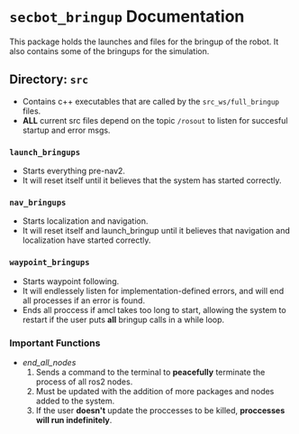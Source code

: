 # `secbot_bringup` Documentation
This package holds the launches and files for the bringup of the robot. It also contains some of the bringups for the simulation.
## Directory: `src`
- Contains c++ executables that are called by the `src_ws/full_bringup` files.
- **ALL** current src files depend on the topic `/rosout` to listen for succesful startup and error msgs.
### `launch_bringups`
- Starts everything pre-nav2.
- It will reset itself until it believes that the system has started correctly.
### `nav_bringups`
- Starts localization and navigation.
- It will reset itself and launch_bringup until it believes that navigation and localization have started correctly.
### `waypoint_bringups`
- Starts waypoint following.
- It will endlessely listen for implementation-defined errors, and will end all processes if an error is found.
- Ends all proccess if amcl takes too long to start, allowing the system to restart if the user puts **all** bringup calls in a while loop.
### Important Functions
-  *end_all_nodes*
    1. Sends a command to the terminal to **peacefully** terminate the process of all ros2 nodes.
    2. Must be updated with the addition of more packages and nodes added to the system.
    3. If the user **doesn't** update the proccesses to be killed, **proccesses will run indefinitely**.

